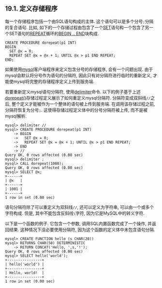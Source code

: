 
## 19.1. 定义存储程序
每一个存储程序包括一个由SQL语句构成的主体. 这个语句可以是多个分号`;`分隔的复合语句. 比如, 如下的一个存储过程由包含了一个[SET](../Chapter_13/13.7.4_SET_Syntax.md)语句和一个包含了另一个SET语句的[REPEAT](../Chapter_13/13.6.5_Flow_Control_Statements.md#13.6.5.6)循环的[BEGIN .. END](../Chapter_13/13.6.1_BEGIN...END_Compound-Statement_Syntax.md)块构成. 

    CREATE PROCEDURE dorepeat(p1 INT)
    BEGIN
      SET @x = 0;
      REPEAT SET @x = @x + 1; UNTIL @x > p1 END REPEAT;
    END;

如果使用[mysql](4.5.1_mysql—The_MySQL_Command-Line_Tool.md)客户端程序来定义包含分号的存储程序, 会有一个问题出现. 由于mysql会默认将分号作为语句的分隔符, 因此只有对分隔符进行临时的重新定义, 才能使mysql将完整的存储程序定义上传到服务端. 

若要重新定义mysql语句分隔符, 使用[delimiter]()命令. 以下的例子基于上述[dorepeat()]()存储过程定义展示了如何重定义mysql分隔符. 分隔符变成双斜线`//`之后, 整个定义才能被作为一个整体的语句被上传到服务端. 在调用该存储过程之前, 分隔符恢复为分号`;`. 这使得存储过程定义体中的分号分隔符被上传, 而不是被mysql解析.

    mysql> delimiter //
    mysql> CREATE PROCEDURE dorepeat(p1 INT)
	    -> BEGIN
	    ->   SET @x = 0;
	    ->   REPEAT SET @x = @x + 1; UNTIL @x > p1 END REPEAT;
	    -> END
	    -> //
    Query OK, 0 rows affected (0.00 sec)
    mysql> delimiter ;
    mysql> CALL dorepeat(1000);
    Query OK, 0 rows affected (0.00 sec)
    mysql> SELECT @x;
    +------+
    | @x   |
    +------+
    | 1001 |
    +------+
    1 row in set (0.00 sec)

语句分隔符除了可以重定义为双斜线`//`, 还可以定义为字符串, 可以由一个或多个字符构成. 但是, 其中不能包含反斜线`\`字符, 因为它是MySQL中的转义字符.

以下是一个函数的例子. 它包含一个参数, 调用SQL内置函数完成了一个操作, 并返回结果. 这种情况下没必要使用分隔符, 因为这个函数的定义体中未包含语句分隔. 
    
    mysql> CREATE FUNCTION hello (s CHAR(20))
    mysql> RETURNS CHAR(50) DETERMINISTIC
    	-> RETURN CONCAT('Hello, ',s,'!');
    Query OK, 0 rows affected (0.00 sec)
    mysql> SELECT hello('world');
    +----------------+
    | hello('world') |
    +----------------+
    | Hello, world!  |
    +----------------+
    1 row in set (0.00 sec)
